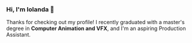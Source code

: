 ### Hi, I'm Iolanda 👋

Thanks for checking out my profile! I recently graduated with a master's degree in **Computer Animation and VFX**, and I'm an aspiring Production Assistant.
<!--
**Iindenshield/Iindenshield** is a 
**Iindenshield/Iindenshield** is a ✨ _special_ ✨ repository because its `README.md` (this file) appears on your GitHub profile.

Here are some ideas to get you started:

- 🔭 I’m currently working on ...
- 🌱 I’m currently learning ...
- 👯 I’m looking to collaborate on ...
- 🤔 I’m looking for help with ...
- 💬 Ask me about ...
- 📫 How to reach me: ...
- 😄 Pronouns: ...
- ⚡ Fun fact: ...
-->
